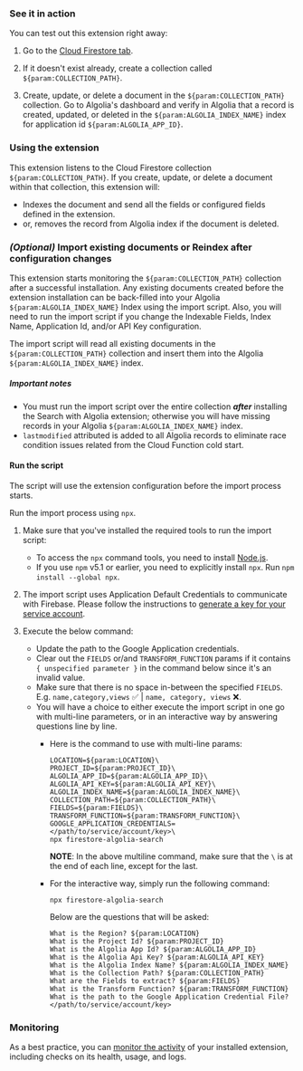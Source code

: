 ### See it in action

You can test out this extension right away:

1.  Go to the [Cloud Firestore tab](https://console.firebase.google.com/project/${param:PROJECT_ID}/database/firestore/data).

1.  If it doesn't exist already, create a collection called `${param:COLLECTION_PATH}`.

1.  Create, update, or delete a document in the `${param:COLLECTION_PATH}` collection.  Go to Algolia's dashboard and verify in Algolia that a record is created, updated, or deleted in the `${param:ALGOLIA_INDEX_NAME}` index for application id `${param:ALGOLIA_APP_ID}`.

### Using the extension

This extension listens to the Cloud Firestore collection `${param:COLLECTION_PATH}`. If you create, update, or delete a document within that collection, this extension will:

- Indexes the document and send all the fields or configured fields defined in the extension.
- or, removes the record from Algolia index if the document is deleted.

### _(Optional)_ Import existing documents or Reindex after configuration changes
This extension starts monitoring the `${param:COLLECTION_PATH}` collection after a successful installation. Any existing documents created before the extension installation can be back-filled into your Algolia `${param:ALGOLIA_INDEX_NAME}` Index using the import script.  Also, you will need to run the import script if you change the Indexable Fields, Index Name, Application Id, and/or API Key configuration.

The import script will read all existing documents in the `${param:COLLECTION_PATH}` collection and insert them into the Algolia `${param:ALGOLIA_INDEX_NAME}` index.

##### Important notes

- You must run the import script over the entire collection **_after_** installing the Search with Algolia extension; otherwise you will have missing records in your Algolia `${param:ALGOLIA_INDEX_NAME}` index.
- `lastmodified` attributed is added to all Algolia records to eliminate race condition issues related from the Cloud Function cold start.

#### Run the script

The script will use the extension configuration before the import process starts.

Run the import process using `npx`.

1.  Make sure that you've installed the required tools to run the import script:
    - To access the `npx` command tools, you need to install [Node.js](https://www.nodejs.org/).
    - If you use `npm` v5.1 or earlier, you need to explicitly install `npx`. Run `npm install --global npx`.

1.  The import script uses Application Default Credentials to communicate with Firebase.
    Please follow the instructions to [generate a key for your service account](https://firebase.google.com/docs/admin/setup#initialize-sdk).

1.  Execute the below command:
    - Update the path to the Google Application credentials.
    - Clear out the `FIELDS` or/and `TRANSFORM_FUNCTION` params if it contains `{ unspecified parameter }` in the command below since it's an invalid value.
    - Make sure that there is no space in-between the specified `FIELDS`. E.g. `name,category,views` ✅ | `name, category, views` ❌.
    - You will have a choice to either execute the import script in one go with multi-line parameters, or in an interactive way by answering questions line by line.
      - Here is the command to use with multi-line params:
        ```
        LOCATION=${param:LOCATION}\
        PROJECT_ID=${param:PROJECT_ID}\
        ALGOLIA_APP_ID=${param:ALGOLIA_APP_ID}\
        ALGOLIA_API_KEY=${param:ALGOLIA_API_KEY}\
        ALGOLIA_INDEX_NAME=${param:ALGOLIA_INDEX_NAME}\
        COLLECTION_PATH=${param:COLLECTION_PATH}\
        FIELDS=${param:FIELDS}\
        TRANSFORM_FUNCTION=${param:TRANSFORM_FUNCTION}\
        GOOGLE_APPLICATION_CREDENTIALS=</path/to/service/account/key>\
        npx firestore-algolia-search
        ```
        **NOTE**: In the above multiline command, make sure that the `\` is at the end of each line, except for the last.

      - For the interactive way, simply run the following command:
        ```
        npx firestore-algolia-search
        ```
        Below are the questions that will be asked:
        ```
        What is the Region? ${param:LOCATION}
        What is the Project Id? ${param:PROJECT_ID}
        What is the Algolia App Id? ${param:ALGOLIA_APP_ID}
        What is the Algolia Api Key? ${param:ALGOLIA_API_KEY}
        What is the Algolia Index Name? ${param:ALGOLIA_INDEX_NAME}
        What is the Collection Path? ${param:COLLECTION_PATH}
        What are the Fields to extract? ${param:FIELDS}
        What is the Transform Function? ${param:TRANSFORM_FUNCTION}
        What is the path to the Google Application Credential File? </path/to/service/account/key>
        ```
### Monitoring

As a best practice, you can [monitor the activity](https://firebase.google.com/docs/extensions/manage-installed-extensions#monitor) of your installed extension, including checks on its health, usage, and logs.
